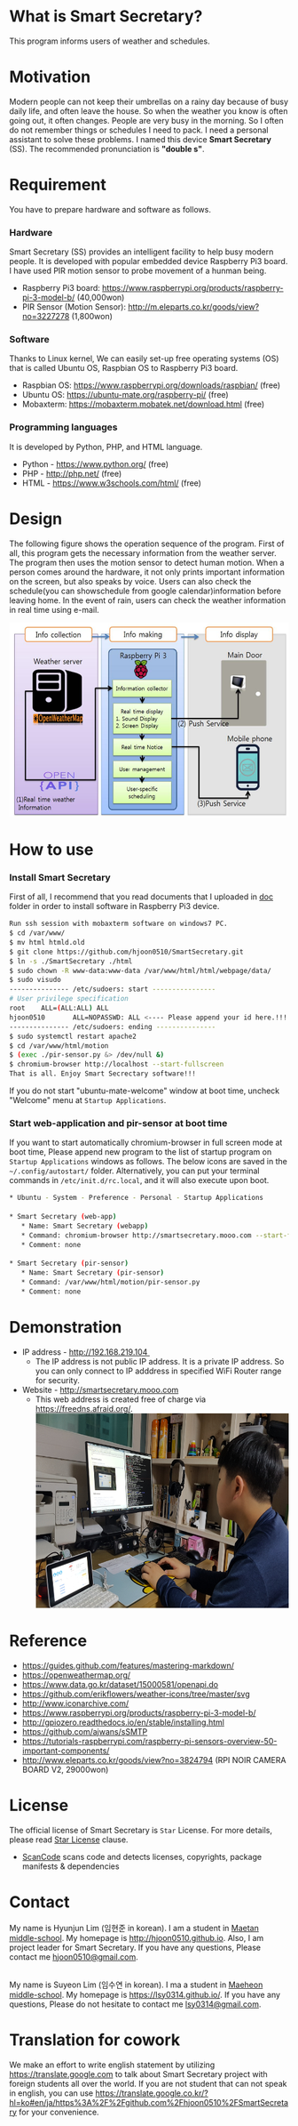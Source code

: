 # What is Smart Secretary?
This program informs users of weather and schedules.

# Motivation
Modern people can not keep their umbrellas on a rainy day because of busy daily life, and often leave the house. So when the weather you know is often going out, it often changes. People are very busy in the morning.
So I often do not remember things or schedules I need to pack. I need a personal assistant to solve these problems. I named this device __Smart Secretary__ (SS). The recommended pronunciation is **"double s"**.

# Requirement
You have to prepare hardware and software as follows.

### Hardware
Smart Secretary (SS) provides an intelligent facility to help busy modern people. It is developed with popular
embedded device Raspberry Pi3 board. I have used PIR motion sensor to probe movement of a hunman being.
* Raspberry Pi3 board: https://www.raspberrypi.org/products/raspberry-pi-3-model-b/ (40,000won)
* PIR Sensor (Motion Sensor): http://m.eleparts.co.kr/goods/view?no=3227278 (1,800won)

### Software
Thanks to Linux kernel, We can easily set-up free operating systems (OS) that is called Ubuntu OS, Raspbian OS
to Raspberry Pi3 board.
* Raspbian OS: https://www.raspberrypi.org/downloads/raspbian/ (free)
* Ubuntu OS: https://ubuntu-mate.org/raspberry-pi/ (free)
* Mobaxterm: https://mobaxterm.mobatek.net/download.html (free)

### Programming languages
It is developed by Python, PHP, and HTML language.
* Python - https://www.python.org/ (free)
* PHP - http://php.net/ (free)
* HTML - https://www.w3schools.com/html/ (free)

# Design
The following figure shows the operation sequence of the program. First of all, this program gets the necessary information from the weather server. The program then uses the motion sensor to detect human motion. When a person comes around the hardware, it not only prints important information on the screen, but also speaks by voice. Users can also check the schedule(you can showschedule from google calendar)information before leaving home. In the event of rain, users can check the weather information in real time using e-mail.

<img src=./pic/ss-diagram.jpg border=0 width=800 height=350> </img>


# How to use

### Install Smart Secretary
First of all, I recommend that you read documents that I uploaded in [doc](doc/README.md) folder in order to install software in Raspberry Pi3 device.
```bash
Run ssh session with mobaxterm software on windows7 PC.
$ cd /var/www/
$ mv html htmld.old
$ git clone https://github.com/hjoon0510/SmartSecretary.git
$ ln -s ./SmartSecretary ./html
$ sudo chown -R www-data:www-data /var/www/html/html/webpage/data/
$ sudo visudo
--------------- /etc/sudoers: start ----------------
# User privilege specification
root    ALL=(ALL:ALL) ALL
hjoon0510       ALL=NOPASSWD: ALL <---- Please append your id here.!!!!
--------------- /etc/sudoers: ending ---------------
$ sudo systemctl restart apache2
$ cd /var/www/html/motion
$ (exec ./pir-sensor.py &> /dev/null &)
$ chromium-browser http://localhost --start-fullscreen
That is all. Enjoy Smart Secrectary software!!! 
```
If you do not start "ubuntu-mate-welcome" window at boot time, uncheck "Welcome" menu at `Startup Applications`.

### Start web-application and pir-sensor at boot time
If you want to start automatically chromium-browser in full screen mode at boot time, Please append new program to the list of startup program on `Startup Applications` windows as follows. The below icons are saved in the `~/.config/autostart/` folder. Alternatively, you can put your terminal commands in `/etc/init.d/rc.local`, and it will also execute upon boot.
```bash
* Ubuntu - System - Preference - Personal - Startup Applications

* Smart Secretary (web-app)
   * Name: Smart Secretary (webapp)
   * Command: chromium-browser http://smartsecretary.mooo.com --start-fullscreen
   * Comment: none

* Smart Secretary (pir-sensor)
   * Name: Smart Secretary (pir-sensor)
   * Command: /var/www/html/motion/pir-sensor.py
   * Comment: none
```

# Demonstration
* IP address - http://192.168.219.104 
   * The IP address is not public IP address. It is a private IP address. So you can only connect to IP adddress in specified WiFi Router range for security.
* Website - http://smartsecretary.mooo.com
   * This web address is created free of charge via https://freedns.afraid.org/.
<img src=https://github.com/hjoon0510/SmartSecretary/blob/master/pic/demo6.jpg border=0 width=500 height=350> </img>


# Reference
* https://guides.github.com/features/mastering-markdown/
* https://openweathermap.org/
* https://www.data.go.kr/dataset/15000581/openapi.do
* https://github.com/erikflowers/weather-icons/tree/master/svg
* http://www.iconarchive.com/
* https://www.raspberrypi.org/products/raspberry-pi-3-model-b/
* http://gpiozero.readthedocs.io/en/stable/installing.html
* https://github.com/ajwans/sSMTP
* https://tutorials-raspberrypi.com/raspberry-pi-sensors-overview-50-important-components/
* http://www.eleparts.co.kr/goods/view?no=3824794 (RPI NOIR CAMERA BOARD V2, 29000won)

# License
The official license of Smart Secretary is `Star` License. For more details, please read [Star License](LICENSE.md) clause.
* [ScanCode](https://github.com/nexB/scancode-toolkit) scans code and detects licenses, copyrights, package manifests & dependencies 

# Contact
My name is Hyunjun Lim (임현준 in korean). I am a student in [Maetan middle-school](http://maetan.ms.kr/). My homepage is http://hjoon0510.github.io. Also, I am project leader for Smart Secretary. If you have any questions, Please contact me hjoon0510@gmail.com.
<br><br>

My name is Suyeon Lim (임수연 in korean). I ma a student in [Maeheon middle-school](http://maehyeon.ms.kr). My homepage is https://lsy0314.github.io/.  If you have any questions, Please do not hesitate to contact me lsy0314@gmail.com.

# Translation for cowork
We make an effort to write english statement by utilizing https://translate.google.com to talk about Smart Secretary project with foreign students all over the world. If you are not student that can not speak in english, you can use https://translate.google.co.kr/?hl=ko#en/ja/https%3A%2F%2Fgithub.com%2Fhjoon0510%2FSmartSecretary for your convenience.
